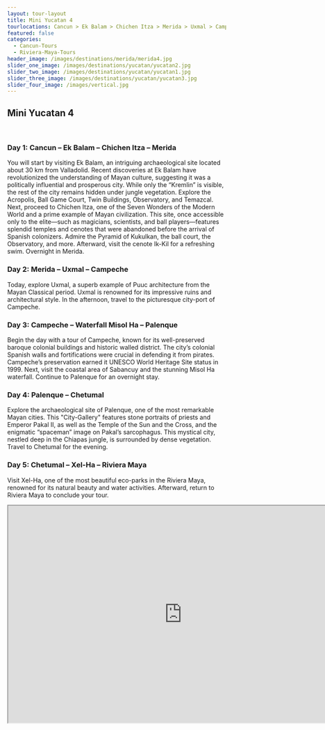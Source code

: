 ```yaml
---
layout: tour-layout
title: Mini Yucatan 4
tourlocations: Cancun > Ek Balam > Chichen Itza > Merida > Uxmal > Campeche > Palenque > Chetumal > Riviera Maya
featured: false
categories:
  - Cancun-Tours
  - Riviera-Maya-Tours
header_image: /images/destinations/merida/merida4.jpg
slider_one_image: /images/destinations/yucatan/yucatan2.jpg
slider_two_image: /images/destinations/yucatan/yucatan1.jpg
slider_three_image: /images/destinations/yucatan/yucatan3.jpg
slider_four_image: /images/vertical.jpg
---
```

## Mini Yucatan 4

&nbsp;  

### Day 1: Cancun – Ek Balam – Chichen Itza – Merida

You will start by visiting Ek Balam, an intriguing archaeological site located about 30 km from Valladolid. Recent discoveries at Ek Balam have revolutionized the understanding of Mayan culture, suggesting it was a politically influential and prosperous city. While only the “Kremlin” is visible, the rest of the city remains hidden under jungle vegetation. Explore the Acropolis, Ball Game Court, Twin Buildings, Observatory, and Temazcal. Next, proceed to Chichen Itza, one of the Seven Wonders of the Modern World and a prime example of Mayan civilization. This site, once accessible only to the elite—such as magicians, scientists, and ball players—features splendid temples and cenotes that were abandoned before the arrival of Spanish colonizers. Admire the Pyramid of Kukulkan, the ball court, the Observatory, and more. Afterward, visit the cenote Ik-Kil for a refreshing swim. Overnight in Merida.

### Day 2: Merida – Uxmal – Campeche

Today, explore Uxmal, a superb example of Puuc architecture from the Mayan Classical period. Uxmal is renowned for its impressive ruins and architectural style. In the afternoon, travel to the picturesque city-port of Campeche.

### Day 3: Campeche – Waterfall Misol Ha – Palenque

Begin the day with a tour of Campeche, known for its well-preserved baroque colonial buildings and historic walled district. The city’s colonial Spanish walls and fortifications were crucial in defending it from pirates. Campeche’s preservation earned it UNESCO World Heritage Site status in 1999. Next, visit the coastal area of Sabancuy and the stunning Misol Ha waterfall. Continue to Palenque for an overnight stay.

### Day 4: Palenque – Chetumal

Explore the archaeological site of Palenque, one of the most remarkable Mayan cities. This "City-Gallery" features stone portraits of priests and Emperor Pakal II, as well as the Temple of the Sun and the Cross, and the enigmatic “spaceman” image on Pakal’s sarcophagus. This mystical city, nestled deep in the Chiapas jungle, is surrounded by dense vegetation. Travel to Chetumal for the evening.

### Day 5: Chetumal – Xel-Ha – Riviera Maya

Visit Xel-Ha, one of the most beautiful eco-parks in the Riviera Maya, renowned for its natural beauty and water activities. Afterward, return to Riviera Maya to conclude your tour.

<div class='map-container'>

<iframe src="https://www.google.com/maps/d/u/0/embed?mid=1_sehZfa-4I5rRELQs0IZ1INVCJW-o8c&ehbc=2E312F&noprof=1" width="800" height="500"></iframe>

</div>

&nbsp;